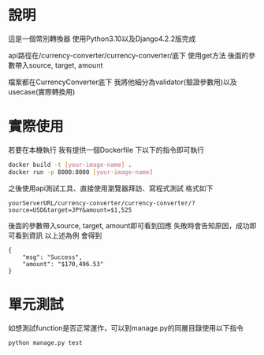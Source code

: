 # 說明
這是一個幣別轉換器
使用Python3.10以及Django4.2.2版完成

api路徑在/currency-converter/currency-converter/底下
使用get方法
後面的參數帶入source, target, amount

檔案都在CurrencyConverter底下
我將他細分為validator(驗證參數用)以及usecase(實際轉換用)

# 實際使用
若要在本機執行
我有提供一個Dockerfile
下以下的指令即可執行
```bash
docker build -t [your-image-name] .
docker run -p 8000:8000 [your-image-name]
```

之後使用api測試工具、直接使用瀏覽器拜訪、寫程式測試
格式如下
```
yourServerURL/currency-converter/currency-converter/?source=USD&target=JPY&amount=$1,525
```
後面的參數帶入source, target, amount即可看到回應
失敗時會告知原因，成功即可看到資訊
以上述為例
會得到
```
{
    "msg": "Success",
    "amount": "$170,496.53"
}
```

# 單元測試
如想測試function是否正常運作，可以到manage.py的同層目錄使用以下指令
```
python manage.py test
```
